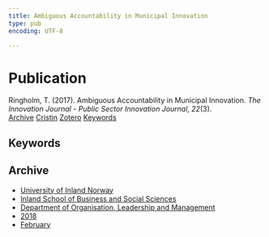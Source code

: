 ```yaml
---
title: Ambiguous Accountability in Municipal Innovation
type: pub
encoding: UTF-8

---
```

<h1>Publication</h1>
<article id="csl-bib-container-L45IA3PT" class="csl-bib-container">
  <div class="csl-bib-body"> <div class="csl-entry">Ringholm, T. (2017). Ambiguous Accountability in Municipal Innovation. <i>The Innovation Journal - Public Sector Innovation Journal</i>, <i>22</i>(3).</div> </div>
  <div class="csl-bib-buttons">
    <a href="#taxonomy-article-L45IA3PT" alt="archive" class="csl-bib-button">Archive</a>
    <a href="https://app.cristin.no/results/show.jsf?id=1569520" alt="Cristin" class="csl-bib-button">Cristin</a>
    <a href="http://zotero.org/groups/5881554/items/L45IA3PT" alt="Zotero" class="csl-bib-button">Zotero</a>
    <a href="#keywords-article-L45IA3PT" alt="keywords" class="csl-bib-button">Keywords</a>
  </div>
  <div id="csl-bib-meta-container-L45IA3PT"></div>
</article>
<div id="csl-bib-meta-L45IA3PT" class="csl-bib-meta">
  <article id="keywords-article-L45IA3PT" class="keywords-article">
    <h1>Keywords</h1>
    
  </article>
  <article id="taxonomy-article-L45IA3PT" class="taxonomy-article">
    <h1>Archive</h1>
    <ul>
      <li><a href="{{< params subfolder >}}en/archive/?key=3DCRN523">University of Inland Norway</a></li>
      <li><a href="{{< params subfolder >}}en/archive/?key=DU8Q9LN9">Inland School of Business and Social Sciences</a></li>
      <li><a href="{{< params subfolder >}}en/archive/?key=4LUWR3ZM">Department of Organisation, Leadership and Management</a></li>
      <li><a href="{{< params subfolder >}}en/archive/?key=32SCKVEY">2018</a></li>
      <li><a href="{{< params subfolder >}}en/archive/?key=GFRHCIBE">February</a></li>
    </ul>
  </article>
</div>
